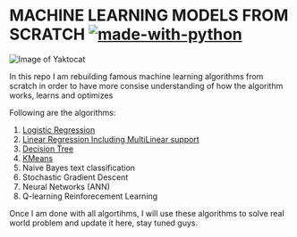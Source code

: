 # MACHINE LEARNING MODELS FROM SCRATCH [![made-with-python](https://img.shields.io/badge/Made%20with-Python-1f425f.svg)](https://www.python.org/)
![Image of Yaktocat](https://cdn.arstechnica.net/wp-content/uploads/2019/10/GettyImages-977644614-800x869.jpg)

In this repo I am rebuilding famous machine learning algorithms from scratch in order to have more consise understanding of how the algorithm works, learns and optimizes

Following are the algorithms:

1. [Logistic Regression](https://github.com/fadilparves/ML-MODEL-F-SCRATCH/tree/master/logistic_regression)
2. [Linear Regression Including MultiLinear support](https://github.com/fadilparves/ML-MODEL-F-SCRATCH/tree/master/linear_regression)
3. [Decision Tree](https://github.com/fadilparves/ML-MODEL-F-SCRATCH/tree/master/decision_tree_regressor)
4. [KMeans](https://github.com/fadilparves/ML-MODEL-F-SCRATCH/tree/master/kmeans)
5. Naive Bayes text classification
6. Stochastic Gradient Descent
7. Neural Networks (ANN)
8. Q-learning Reinforecement Learning

Once I am done with all algortihms, I will use these algorithms to solve real world problem and update it here, stay tuned guys.

